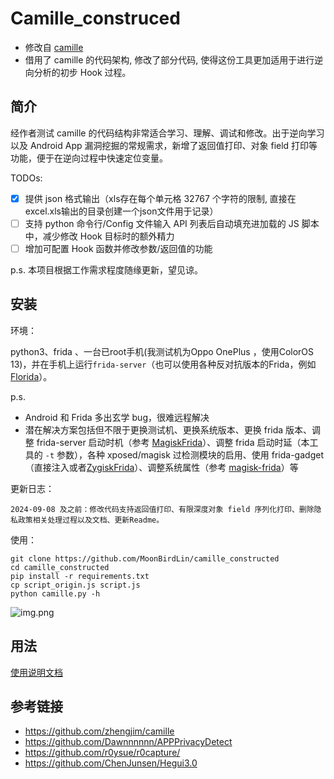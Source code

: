 # Camille_construced

- 修改自 [camille](https://github.com/zhengjim/camille)
- 借用了 camille 的代码架构, 修改了部分代码, 使得这份工具更加适用于进行逆向分析的初步 Hook 过程。

## 简介

经作者测试 camille 的代码结构非常适合学习、理解、调试和修改。出于逆向学习以及 Android App 漏洞挖掘的常规需求，新增了返回值打印、对象 field 打印等功能，便于在逆向过程中快速定位变量。

TODOs: 

- [x] 提供 json 格式输出（xls存在每个单元格 32767 个字符的限制, 直接在excel.xls输出的目录创建一个json文件用于记录）
- [ ] 支持 python 命令行/Config 文件输入 API 列表后自动填充进加载的 JS 脚本中，减少修改 Hook 目标时的额外精力
- [ ] 增加可配置 Hook 函数并修改参数/返回值的功能

p.s. 本项目根据工作需求程度随缘更新，望见谅。

## 安装

环境：

python3、frida 、一台已root手机(我测试机为Oppo OnePlus ，使用ColorOS 13)，并在手机上运行`frida-server`（也可以使用各种反对抗版本的Frida，例如[Florida](https://github.com/Ylarod/Florida)）。

p.s. 
- Android 和 Frida 多出玄学 bug，很难远程解决
- 潜在解决方案包括但不限于更换测试机、更换系统版本、更换 frida 版本、调整 frida-server 启动时机（参考 [MagiskFrida](https://github.com/AeonLucid/MagiskFrida)）、调整 frida 启动时延（本工具的 `-t` 参数），各种 xposed/magisk 过检测模块的启用、使用 frida-gadget （直接注入或者[ZygiskFrida](https://github.com/lico-n/ZygiskFrida)）、调整系统属性（参考 [magisk-frida](https://github.com/MoonBirdLin/magisk-frida)）等

更新日志：

```
2024-09-08 及之前：修改代码支持返回值打印、有限深度对象 field 序列化打印、删除隐私政策相关处理过程以及文档、更新Readme。
```

使用：

```
git clone https://github.com/MoonBirdLin/camille_constructed
cd camille_constructed
pip install -r requirements.txt
cp script_origin.js script.js
python camille.py -h
```

![img.png](images/img.png)

## 用法

[使用说明文档](docs/use.md)

## 参考链接

- https://github.com/zhengjim/camille
- https://github.com/Dawnnnnnn/APPPrivacyDetect
- https://github.com/r0ysue/r0capture/
- https://github.com/ChenJunsen/Hegui3.0
